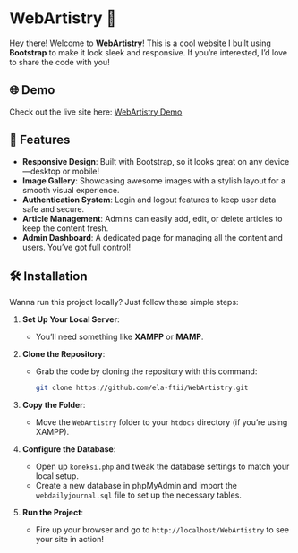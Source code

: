 # WebArtistry 🎨

Hey there! Welcome to **WebArtistry**! This is a cool website I built using **Bootstrap** to make it look sleek and responsive. If you’re interested, I’d love to share the code with you!

## 🌐 Demo

Check out the live site here: [WebArtistry Demo](http://eladev.free.nf)

## 🚀 Features

- **Responsive Design**: Built with Bootstrap, so it looks great on any device—desktop or mobile!
- **Image Gallery**: Showcasing awesome images with a stylish layout for a smooth visual experience.
- **Authentication System**: Login and logout features to keep user data safe and secure.
- **Article Management**: Admins can easily add, edit, or delete articles to keep the content fresh.
- **Admin Dashboard**: A dedicated page for managing all the content and users. You’ve got full control!

## 🛠️ Installation

Wanna run this project locally? Just follow these simple steps:

1. **Set Up Your Local Server**:
   - You’ll need something like **XAMPP** or **MAMP**.

2. **Clone the Repository**:
   - Grab the code by cloning the repository with this command:
     ```bash
     git clone https://github.com/ela-ftii/WebArtistry.git
     ```

3. **Copy the Folder**:
   - Move the `WebArtistry` folder to your `htdocs` directory (if you’re using XAMPP).

4. **Configure the Database**:
   - Open up `koneksi.php` and tweak the database settings to match your local setup.
   - Create a new database in phpMyAdmin and import the `webdailyjournal.sql` file to set up the necessary tables.

5. **Run the Project**:
   - Fire up your browser and go to `http://localhost/WebArtistry` to see your site in action!
